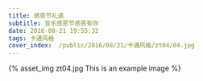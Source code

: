 ```yaml
---
title: 感恩节礼遇
subtitle: 音乐感恩节感恩有你
date: 2016-08-21 19:55:32
tags: 卡通风格
cover_index:  /public/2016/08/21/卡通风格/zt04/04.jpg
---
```



{% asset_img zt04.jpg This is an example image %}
